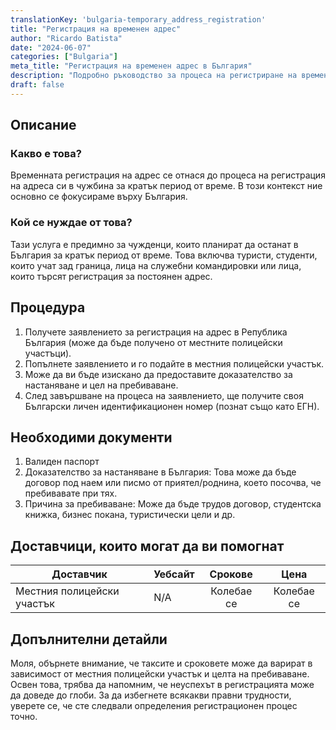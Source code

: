 ```yaml
---
translationKey: 'bulgaria-temporary_address_registration'
title: "Регистрация на временен адрес"
author: "Ricardo Batista"
date: "2024-06-07"
categories: ["Bulgaria"]
meta_title: "Регистрация на временен адрес в България"
description: "Подробно ръководство за процеса на регистриране на временен адрес в България, неговите изисквания и процедура"
draft: false
---
```


## Описание
### Какво е това?
Временната регистрация на адрес се отнася до процеса на регистрация на адреса си в чужбина за кратък период от време. В този контекст ние основно се фокусираме върху България.

### Кой се нуждае от това?
Тази услуга е предимно за чужденци, които планират да останат в България за кратък период от време. Това включва туристи, студенти, които учат зад граница, лица на служебни командировки или лица, които търсят регистрация за постоянен адрес.

## Процедура
1. Получете заявлението за регистрация на адрес в Република България (може да бъде получено от местните полицейски участъци).
2. Попълнете заявлението и го подайте в местния полицейски участък.
3. Може да ви бъде изискано да предоставите доказателство за настаняване и цел на пребиваване.
4. След завършване на процеса на заявлението, ще получите своя Български личен идентификационен номер (познат също като ЕГН).

## Необходими документи
1. Валиден паспорт
2. Доказателство за настаняване в България: Това може да бъде договор под наем или писмо от приятел/роднина, което посочва, че пребивавате при тях.
3. Причина за пребиваване: Може да бъде трудов договор, студентска книжка, бизнес покана, туристически цели и др.

## Доставчици, които могат да ви помогнат

| Доставчик       |     Уебсайт     |     Срокове    |       Цена      |
| --------------- | --------------- |  :-------------: | :-------------: |
| Местния полицейски участък     |  N/A       |      Колебае се     |        Колебае се       |

## Допълнителни детайли
Моля, обърнете внимание, че таксите и сроковете може да варират в зависимост от местния полицейски участък и целта на пребиваване. Освен това, трябва да напомним, че неуспехът в регистрацията може да доведе до глоби. За да избегнете всякакви правни трудности, уверете се, че сте следвали определения регистрационен процес точно.